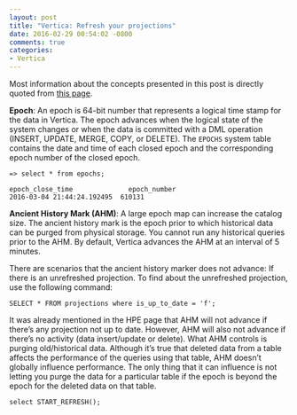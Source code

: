 ```yaml
---
layout: post
title: "Vertica: Refresh your projections"
date: 2016-02-29 00:54:02 -0800
comments: true
categories:
- Vertica
---
```


Most information about the concepts presented in this post is directly quoted from [this page](https://community.dev.hpe.com/t5/Vertica-Knowledge-Base/Understanding-Vertica-Epochs/ta-p/233749).

**Epoch**: An epoch is 64-bit number that represents a logical time stamp for the data in Vertica.
The epoch advances when the logical state of the system changes or when the data is committed with a DML operation (INSERT, UPDATE, MERGE, COPY, or DELETE). 
The `EPOCHS` system table contains the date and time of each closed epoch and the corresponding epoch number of the closed epoch.

``` plain epochs table
=> select * from epochs;

epoch_close_time	          epoch_number
2016-03-04 21:44:24.192495	610131
```

**Ancient History Mark (AHM)**: A large epoch map can increase the catalog size. The ancient history mark is the epoch prior to which historical data can be purged from physical storage. 
You cannot run any historical queries prior to the AHM.
By default, Vertica advances the AHM at an interval of 5 minutes.

There are scenarios that the ancient history marker does not advance: If there is an unrefreshed projection. To find about the unrefreshed projection, use the following command:

```
SELECT * FROM projections where is_up_to_date = 'f';
```

It was already mentioned in the HPE page that AHM will not advance if there’s any projection not up to date. 
However, AHM will also not advance if there’s no activity (data insert/update or delete).
What AHM controls is purging old/historical data.
Although it’s true that deleted data from a table affects the performance of the queries using that table, AHM doesn’t globally influence performance. 
The only thing that it can influence is not letting you purge the data for a particular table if the epoch is beyond the epoch for the deleted data on that table.

```
select START_REFRESH();
```

